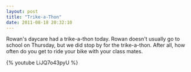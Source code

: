 ```yaml
---
layout: post
title: "Trike-a-Thon"
date: 2011-08-18 20:32:10
---
```

Rowan's daycare had a trike-a-thon today. Rowan doesn't usually go to school on Thursday, but we did stop by for the trike-a-thon. After all, how often do you get to ride your bike with your class mates.

{% youtube LiJQ7o43pyU %}